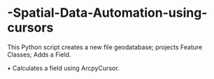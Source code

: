 # -Spatial-Data-Automation-using-cursors
This Python script creates a new file geodatabase; projects Feature Classes; Adds a Field.

• Calculates a field using ArcpyCursor.
